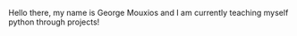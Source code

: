 Hello there,
my name is George Mouxios and I am currently teaching myself python through  projects!

